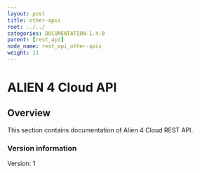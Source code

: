 ```yaml
---
layout: post
title: other-apis
root: ../../
categories: DOCUMENTATION-1.4.0
parent: [rest_api]
node_name: rest_api_other-apis
weight: 11
---
```


# ALIEN 4 Cloud API

## Overview
This section contains documentation of Alien 4 Cloud REST API.

### Version information
Version: 1

